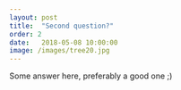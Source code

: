 ```yaml
---
layout: post
title:  "Second question?"
order: 2
date:   2018-05-08 10:00:00
image: /images/tree20.jpg
---
```


Some answer here, preferably a good one ;)
